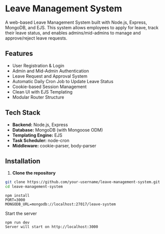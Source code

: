 # Leave Management System

A web-based Leave Management System built with Node.js, Express, MongoDB, and EJS. This system allows employees to apply for leave, track their leave status, and enables admins/mid-admins to manage and approve/reject leave requests.

## Features

- User Registration & Login
- Admin and Mid-Admin Authentication
- Leave Request and Approval System
- Automatic Daily Cron Job to Update Leave Status
- Cookie-based Session Management
- Clean UI with EJS Templating
- Modular Router Structure

## Tech Stack

- **Backend:** Node.js, Express
- **Database:** MongoDB (with Mongoose ODM)
- **Templating Engine:** EJS
- **Task Scheduler:** node-cron
- **Middleware:** cookie-parser, body-parser


## Installation

1. **Clone the repository**

```bash
git clone https://github.com/your-username/leave-management-system.git
cd leave-management-system
```
```
npm install
PORT=3000
MONGODB_URL=mongodb://localhost:27017/leave-system
```
Start the server
```
npm run dev
Server will start on http://localhost:3000
```
